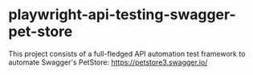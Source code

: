 # playwright-api-testing-swagger-pet-store
This project consists of a full-fledged API automation test framework to automate Swagger's PetStore: https://petstore3.swagger.io/
